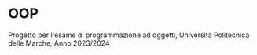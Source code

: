 # OOP
Progetto per l'esame di programmazione ad oggetti, Università Politecnica delle Marche, Anno 2023/2024
